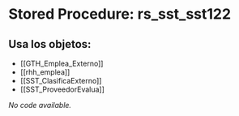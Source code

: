 # Stored Procedure: rs_sst_sst122

## Usa los objetos:
- [[GTH_Emplea_Externo]]
- [[rhh_emplea]]
- [[SST_ClasificaExterno]]
- [[SST_ProveedorEvalua]]

*No code available.*

